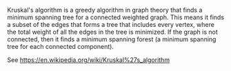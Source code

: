 Kruskal's algorithm is a greedy algorithm in graph theory that finds a minimum spanning tree for a connected weighted graph. This means it finds a subset of the edges that forms a tree that includes every vertex, where the total weight of all the edges in the tree is minimized. If the graph is not connected, then it finds a minimum spanning forest (a minimum spanning tree for each connected component).See https://en.wikipedia.org/wiki/Kruskal%27s_algorithm